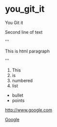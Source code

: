 you_git_it
==========

You Git it

Second line of text

'''
<p>This is html paragraph</p>
'''

1. This
2. is
3. numbered
4. list

* bullet
* points

http://www.google.com

[Google](http://www.google.com)
